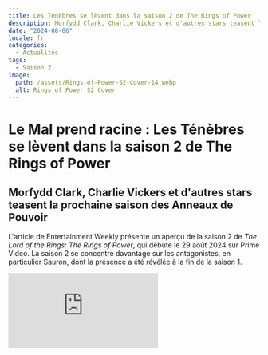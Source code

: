 ```yaml
---
title: Les Ténèbres se lèvent dans la saison 2 de The Rings of Power
description: Morfydd Clark, Charlie Vickers et d'autres stars teasent la prochaine saison des Anneaux de Pouvoir
date: "2024-08-06"
locale: fr
categories:
  - Actualités
tags:
  - Saison 2
image:
  path: /assets/Rings-of-Power-S2-Cover-14.webp
  alt: Rings of Power S2 Cover
---
```


# Le Mal prend racine : Les Ténèbres se lèvent dans la saison 2 de The Rings of Power

## Morfydd Clark, Charlie Vickers et d'autres stars teasent la prochaine saison des Anneaux de Pouvoir

L'article de Entertainment Weekly présente un aperçu de la saison 2 de _The Lord of the Rings: The Rings of Power_, qui débute le 29 août 2024 sur Prime Video. La saison 2 se concentre davantage sur les antagonistes, en particulier Sauron, dont la présence a été révélée à la fin de la saison 1.

<iframe
  title="'The Lord of the Rings: The Rings of Power' Cast Recap Season 1 | Entertainment Weekly"
  class="w-full aspect-video animate-fade-up"
  src="https://www.youtube.com/embed/TqfeqZTNQc4"
  frameborder="0"
  allow="accelerometer; autoplay; encrypted-media; gyroscope; picture-in-picture"
  allowfullscreen
/>

### Intrigue Principale

- **Sauron**: En saison 1, Sauron était un mystère. La révélation que Halbrand (Charlie Vickers) était Sauron a secoué les personnages, notamment Galadriel. En saison 2, le spectateur aura un accès direct aux pensées de Sauron, révélant sa vision de lui-même comme un "héros" cherchant à "guérir" Middle-earth.

- **Adar et Mordor**: Adar, maintenant joué par Sam Hazeldine, a créé Mordor et a éjecté Sauron. La saison explore la colère de Sauron et ses tentatives de récupérer son pouvoir en forgeant davantage de bagues avec l'aide de Celebrimbor (Charles Edwards).

- **Celebrimbor et les Anneaux**: Celebrimbor, le grand artisan elfe, forge les anneaux elfiques sous l'influence de Sauron déguisé en Annatar, le "Seigneur des Dons". La saison 2 dévoile les complications et les ambitions de Celebrimbor.

- **Khazad-dûm et les Nains**: La saison explore les effets des anneaux sur Khazad-dûm, notamment les tensions familiales entre le roi Durin III et son fils Durin IV. Les anneaux nains créent des conflits internes et des changements dans la dynamique familiale.

- **Númenor**: L'île de Númenor est en crise après les événements de la saison 1. La reine Míriel (Cynthia Addai-Robinson) est aveugle, et son allié Elendil (Lloyd Owen) doit maintenant jouer un rôle crucial dans la politique de Númenor. Isildur (Maxim Baldry) tente de survivre dans une région devenue Mordor.

### Nouveaux Personnages et Lieux

- **Tom Bombadil et les Barrow-wights**: La saison 2 introduit des personnages inédits comme Tom Bombadil, joué par Rory Kinnear, et les terrifiants Barrow-wights.

- **Rhûn**: Un nouveau lieu, la région désertique de Rhûn, est exploré avec des paysages filmés aux îles Canaries.

- **Stoors**: Les stoors, une tribu de créatures hobbit-like, seront introduits, montrant les ancêtres des hobbits que l'on connaît.

![Rings of Power S2 Cover](/assets/Rings-of-Power-S2-Cover-1.webp)

![Rings of Power S2 Cover](/assets/Rings-of-Power-S2-Cover-2.webp)

![Rings of Power S2 Cover](/assets/Rings-of-Power-S2-Cover-3.webp)

![Rings of Power S2 Cover](/assets/Rings-of-Power-S2-Cover-4.webp)

![Rings of Power S2 Cover](/assets/Rings-of-Power-S2-Cover-5.webp)

![Rings of Power S2 Cover](/assets/Rings-of-Power-S2-Cover-6.webp)

![Rings of Power S2 Cover](/assets/Rings-of-Power-S2-Cover-7.webp)

![Rings of Power S2 Cover](/assets/Rings-of-Power-S2-Cover-8.webp)

![Rings of Power S2 Cover](/assets/Rings-of-Power-S2-Cover-9.webp)

![Rings of Power S2 Cover](/assets/Rings-of-Power-S2-Cover-10.webp)

![Rings of Power S2 Cover](/assets/Rings-of-Power-S2-Cover-11.webp)

![Rings of Power S2 Cover](/assets/Rings-of-Power-S2-Cover-12.webp)

![Rings of Power S2 Cover](/assets/Rings-of-Power-S2-Cover-13.webp)

![Rings of Power S2 Cover](/assets/Rings-of-Power-S2-Cover-14.webp)

### Conclusion

La saison 2 de _The Rings of Power_ promet de développer les arcs des antagonistes, d'explorer de nouveaux lieux et d'approfondir les relations complexes entre les personnages tout en maintenant l'ombre grandissante de Sauron sur Middle-earth.

Lien de l'article de [Entertainment Weekly](https://ew.com/the-rings-of-power-cast-showrunners-preview-season-2-cover-story-8690311)
